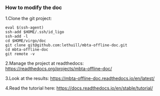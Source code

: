 ### How to modify the doc

1.Clone the git project:
```
eval $(ssh-agent)
ssh-add $HOME/.ssh/id_ligo
ssh-add -l
cd $HOME/virgo/doc
git clone git@github.com:lethuill/mbta-offline-doc.git
cd mbta-offline-doc
git remote -v
```

2.Manage the project at readthedocs:
https://readthedocs.org/projects/mbta-offline-doc/

3.Look at the results:
https://mbta-offline-doc.readthedocs.io/en/latest/

4.Read the tutorial here:
https://docs.readthedocs.io/en/stable/tutorial/
